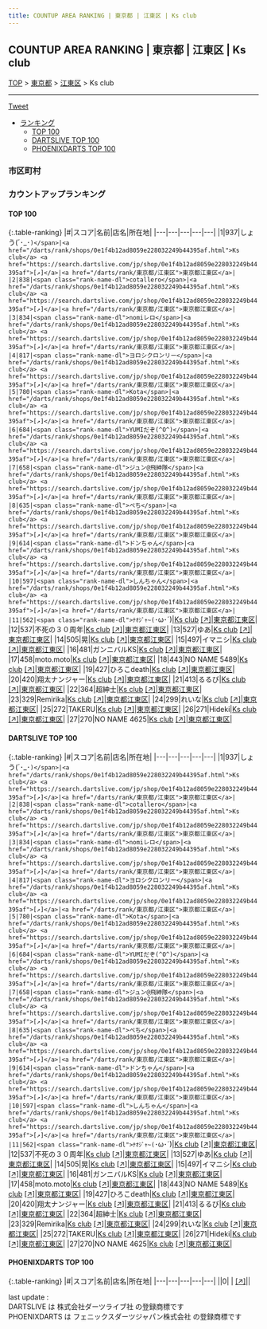 ```yaml
---
title: COUNTUP AREA RANKING | 東京都 | 江東区 | Ks club
---
```

## COUNTUP AREA RANKING | 東京都 | 江東区 | Ks club

[TOP](/darts/rank/) > [東京都](/darts/rank/東京都/) > [江東区](/darts/rank/東京都/江東区/) > Ks club

___

<a href="https://twitter.com/share?ref_src=twsrc%5Etfw" data-text="COUNTUP AREA RANKING | 東京都江東区Ks club" class="twitter-share-button" data-hashtags="DARTSLIVE,PHOENIXDARTS,darts,ダーツ" data-show-count="false">Tweet</a>

* [ランキング](#カウントアップランキング)
    * [TOP 100](#top-100)
    * [DARTSLIVE TOP 100](#dartslive-top-100)
    * [PHOENIXDARTS TOP 100](#phoenixdarts-top-100)

### 市区町村

<ul>

</ul>

### カウントアップランキング

#### TOP 100



{:.table-ranking}
|#|スコア|名前|店名|所在地|
|---|---|---|---|---|
|1|937|<span class="rank-name-dl">しょう(´･_･`)</span>|<a href="/darts/rank/shops/0e1f4b12ad8059e228032249b44395af.html">Ks club</a> <a href="https://search.dartslive.com/jp/shop/0e1f4b12ad8059e228032249b44395af">[↗]</a>|<a href="/darts/rank/東京都/江東区">東京都江東区</a>|
|2|838|<span class="rank-name-dl">cotallero</span>|<a href="/darts/rank/shops/0e1f4b12ad8059e228032249b44395af.html">Ks club</a> <a href="https://search.dartslive.com/jp/shop/0e1f4b12ad8059e228032249b44395af">[↗]</a>|<a href="/darts/rank/東京都/江東区">東京都江東区</a>|
|3|834|<span class="rank-name-dl">nomiレロ</span>|<a href="/darts/rank/shops/0e1f4b12ad8059e228032249b44395af.html">Ks club</a> <a href="https://search.dartslive.com/jp/shop/0e1f4b12ad8059e228032249b44395af">[↗]</a>|<a href="/darts/rank/東京都/江東区">東京都江東区</a>|
|4|817|<span class="rank-name-dl">ヨロシクロンリー</span>|<a href="/darts/rank/shops/0e1f4b12ad8059e228032249b44395af.html">Ks club</a> <a href="https://search.dartslive.com/jp/shop/0e1f4b12ad8059e228032249b44395af">[↗]</a>|<a href="/darts/rank/東京都/江東区">東京都江東区</a>|
|5|780|<span class="rank-name-dl">Kota</span>|<a href="/darts/rank/shops/0e1f4b12ad8059e228032249b44395af.html">Ks club</a> <a href="https://search.dartslive.com/jp/shop/0e1f4b12ad8059e228032249b44395af">[↗]</a>|<a href="/darts/rank/東京都/江東区">東京都江東区</a>|
|6|684|<span class="rank-name-dl">YUMIだぞ(^O^)</span>|<a href="/darts/rank/shops/0e1f4b12ad8059e228032249b44395af.html">Ks club</a> <a href="https://search.dartslive.com/jp/shop/0e1f4b12ad8059e228032249b44395af">[↗]</a>|<a href="/darts/rank/東京都/江東区">東京都江東区</a>|
|7|658|<span class="rank-name-dl">ジュン@飛紳隊</span>|<a href="/darts/rank/shops/0e1f4b12ad8059e228032249b44395af.html">Ks club</a> <a href="https://search.dartslive.com/jp/shop/0e1f4b12ad8059e228032249b44395af">[↗]</a>|<a href="/darts/rank/東京都/江東区">東京都江東区</a>|
|8|635|<span class="rank-name-dl">ぺち</span>|<a href="/darts/rank/shops/0e1f4b12ad8059e228032249b44395af.html">Ks club</a> <a href="https://search.dartslive.com/jp/shop/0e1f4b12ad8059e228032249b44395af">[↗]</a>|<a href="/darts/rank/東京都/江東区">東京都江東区</a>|
|9|614|<span class="rank-name-dl">ドンちゃん</span>|<a href="/darts/rank/shops/0e1f4b12ad8059e228032249b44395af.html">Ks club</a> <a href="https://search.dartslive.com/jp/shop/0e1f4b12ad8059e228032249b44395af">[↗]</a>|<a href="/darts/rank/東京都/江東区">東京都江東区</a>|
|10|597|<span class="rank-name-dl">しんちゃん</span>|<a href="/darts/rank/shops/0e1f4b12ad8059e228032249b44395af.html">Ks club</a> <a href="https://search.dartslive.com/jp/shop/0e1f4b12ad8059e228032249b44395af">[↗]</a>|<a href="/darts/rank/東京都/江東区">東京都江東区</a>|
|11|562|<span class="rank-name-dl">ﾅｵｼﾞｬ~(`･ω･´)</span>|<a href="/darts/rank/shops/0e1f4b12ad8059e228032249b44395af.html">Ks club</a> <a href="https://search.dartslive.com/jp/shop/0e1f4b12ad8059e228032249b44395af">[↗]</a>|<a href="/darts/rank/東京都/江東区">東京都江東区</a>|
|12|537|<span class="rank-name-dl">不死の３０周年</span>|<a href="/darts/rank/shops/0e1f4b12ad8059e228032249b44395af.html">Ks club</a> <a href="https://search.dartslive.com/jp/shop/0e1f4b12ad8059e228032249b44395af">[↗]</a>|<a href="/darts/rank/東京都/江東区">東京都江東区</a>|
|13|527|<span class="rank-name-dl">ゆあ</span>|<a href="/darts/rank/shops/0e1f4b12ad8059e228032249b44395af.html">Ks club</a> <a href="https://search.dartslive.com/jp/shop/0e1f4b12ad8059e228032249b44395af">[↗]</a>|<a href="/darts/rank/東京都/江東区">東京都江東区</a>|
|14|505|<span class="rank-name-dl">晃</span>|<a href="/darts/rank/shops/0e1f4b12ad8059e228032249b44395af.html">Ks club</a> <a href="https://search.dartslive.com/jp/shop/0e1f4b12ad8059e228032249b44395af">[↗]</a>|<a href="/darts/rank/東京都/江東区">東京都江東区</a>|
|15|497|<span class="rank-name-dl">イマニシ</span>|<a href="/darts/rank/shops/0e1f4b12ad8059e228032249b44395af.html">Ks club</a> <a href="https://search.dartslive.com/jp/shop/0e1f4b12ad8059e228032249b44395af">[↗]</a>|<a href="/darts/rank/東京都/江東区">東京都江東区</a>|
|16|481|<span class="rank-name-dl">ガンニバルKS</span>|<a href="/darts/rank/shops/0e1f4b12ad8059e228032249b44395af.html">Ks club</a> <a href="https://search.dartslive.com/jp/shop/0e1f4b12ad8059e228032249b44395af">[↗]</a>|<a href="/darts/rank/東京都/江東区">東京都江東区</a>|
|17|458|<span class="rank-name-dl">moto.moto</span>|<a href="/darts/rank/shops/0e1f4b12ad8059e228032249b44395af.html">Ks club</a> <a href="https://search.dartslive.com/jp/shop/0e1f4b12ad8059e228032249b44395af">[↗]</a>|<a href="/darts/rank/東京都/江東区">東京都江東区</a>|
|18|443|<span class="rank-name-dl">NO NAME 5489</span>|<a href="/darts/rank/shops/0e1f4b12ad8059e228032249b44395af.html">Ks club</a> <a href="https://search.dartslive.com/jp/shop/0e1f4b12ad8059e228032249b44395af">[↗]</a>|<a href="/darts/rank/東京都/江東区">東京都江東区</a>|
|19|427|<span class="rank-name-dl">ひろこdeath</span>|<a href="/darts/rank/shops/0e1f4b12ad8059e228032249b44395af.html">Ks club</a> <a href="https://search.dartslive.com/jp/shop/0e1f4b12ad8059e228032249b44395af">[↗]</a>|<a href="/darts/rank/東京都/江東区">東京都江東区</a>|
|20|420|<span class="rank-name-dl">翔太ナンジャー</span>|<a href="/darts/rank/shops/0e1f4b12ad8059e228032249b44395af.html">Ks club</a> <a href="https://search.dartslive.com/jp/shop/0e1f4b12ad8059e228032249b44395af">[↗]</a>|<a href="/darts/rank/東京都/江東区">東京都江東区</a>|
|21|413|<span class="rank-name-dl">るるび</span>|<a href="/darts/rank/shops/0e1f4b12ad8059e228032249b44395af.html">Ks club</a> <a href="https://search.dartslive.com/jp/shop/0e1f4b12ad8059e228032249b44395af">[↗]</a>|<a href="/darts/rank/東京都/江東区">東京都江東区</a>|
|22|364|<span class="rank-name-dl">超紳士</span>|<a href="/darts/rank/shops/0e1f4b12ad8059e228032249b44395af.html">Ks club</a> <a href="https://search.dartslive.com/jp/shop/0e1f4b12ad8059e228032249b44395af">[↗]</a>|<a href="/darts/rank/東京都/江東区">東京都江東区</a>|
|23|329|<span class="rank-name-dl">Remirika</span>|<a href="/darts/rank/shops/0e1f4b12ad8059e228032249b44395af.html">Ks club</a> <a href="https://search.dartslive.com/jp/shop/0e1f4b12ad8059e228032249b44395af">[↗]</a>|<a href="/darts/rank/東京都/江東区">東京都江東区</a>|
|24|299|<span class="rank-name-dl">れいな</span>|<a href="/darts/rank/shops/0e1f4b12ad8059e228032249b44395af.html">Ks club</a> <a href="https://search.dartslive.com/jp/shop/0e1f4b12ad8059e228032249b44395af">[↗]</a>|<a href="/darts/rank/東京都/江東区">東京都江東区</a>|
|25|272|<span class="rank-name-dl">TAKERU</span>|<a href="/darts/rank/shops/0e1f4b12ad8059e228032249b44395af.html">Ks club</a> <a href="https://search.dartslive.com/jp/shop/0e1f4b12ad8059e228032249b44395af">[↗]</a>|<a href="/darts/rank/東京都/江東区">東京都江東区</a>|
|26|271|<span class="rank-name-dl">Hideki</span>|<a href="/darts/rank/shops/0e1f4b12ad8059e228032249b44395af.html">Ks club</a> <a href="https://search.dartslive.com/jp/shop/0e1f4b12ad8059e228032249b44395af">[↗]</a>|<a href="/darts/rank/東京都/江東区">東京都江東区</a>|
|27|270|<span class="rank-name-dl">NO NAME 4625</span>|<a href="/darts/rank/shops/0e1f4b12ad8059e228032249b44395af.html">Ks club</a> <a href="https://search.dartslive.com/jp/shop/0e1f4b12ad8059e228032249b44395af">[↗]</a>|<a href="/darts/rank/東京都/江東区">東京都江東区</a>|


#### DARTSLIVE TOP 100



{:.table-ranking}
|#|スコア|名前|店名|所在地|
|---|---|---|---|---|
|1|937|<span class="rank-name-dl">しょう(´･_･`)</span>|<a href="/darts/rank/shops/0e1f4b12ad8059e228032249b44395af.html">Ks club</a> <a href="https://search.dartslive.com/jp/shop/0e1f4b12ad8059e228032249b44395af">[↗]</a>|<a href="/darts/rank/東京都/江東区">東京都江東区</a>|
|2|838|<span class="rank-name-dl">cotallero</span>|<a href="/darts/rank/shops/0e1f4b12ad8059e228032249b44395af.html">Ks club</a> <a href="https://search.dartslive.com/jp/shop/0e1f4b12ad8059e228032249b44395af">[↗]</a>|<a href="/darts/rank/東京都/江東区">東京都江東区</a>|
|3|834|<span class="rank-name-dl">nomiレロ</span>|<a href="/darts/rank/shops/0e1f4b12ad8059e228032249b44395af.html">Ks club</a> <a href="https://search.dartslive.com/jp/shop/0e1f4b12ad8059e228032249b44395af">[↗]</a>|<a href="/darts/rank/東京都/江東区">東京都江東区</a>|
|4|817|<span class="rank-name-dl">ヨロシクロンリー</span>|<a href="/darts/rank/shops/0e1f4b12ad8059e228032249b44395af.html">Ks club</a> <a href="https://search.dartslive.com/jp/shop/0e1f4b12ad8059e228032249b44395af">[↗]</a>|<a href="/darts/rank/東京都/江東区">東京都江東区</a>|
|5|780|<span class="rank-name-dl">Kota</span>|<a href="/darts/rank/shops/0e1f4b12ad8059e228032249b44395af.html">Ks club</a> <a href="https://search.dartslive.com/jp/shop/0e1f4b12ad8059e228032249b44395af">[↗]</a>|<a href="/darts/rank/東京都/江東区">東京都江東区</a>|
|6|684|<span class="rank-name-dl">YUMIだぞ(^O^)</span>|<a href="/darts/rank/shops/0e1f4b12ad8059e228032249b44395af.html">Ks club</a> <a href="https://search.dartslive.com/jp/shop/0e1f4b12ad8059e228032249b44395af">[↗]</a>|<a href="/darts/rank/東京都/江東区">東京都江東区</a>|
|7|658|<span class="rank-name-dl">ジュン@飛紳隊</span>|<a href="/darts/rank/shops/0e1f4b12ad8059e228032249b44395af.html">Ks club</a> <a href="https://search.dartslive.com/jp/shop/0e1f4b12ad8059e228032249b44395af">[↗]</a>|<a href="/darts/rank/東京都/江東区">東京都江東区</a>|
|8|635|<span class="rank-name-dl">ぺち</span>|<a href="/darts/rank/shops/0e1f4b12ad8059e228032249b44395af.html">Ks club</a> <a href="https://search.dartslive.com/jp/shop/0e1f4b12ad8059e228032249b44395af">[↗]</a>|<a href="/darts/rank/東京都/江東区">東京都江東区</a>|
|9|614|<span class="rank-name-dl">ドンちゃん</span>|<a href="/darts/rank/shops/0e1f4b12ad8059e228032249b44395af.html">Ks club</a> <a href="https://search.dartslive.com/jp/shop/0e1f4b12ad8059e228032249b44395af">[↗]</a>|<a href="/darts/rank/東京都/江東区">東京都江東区</a>|
|10|597|<span class="rank-name-dl">しんちゃん</span>|<a href="/darts/rank/shops/0e1f4b12ad8059e228032249b44395af.html">Ks club</a> <a href="https://search.dartslive.com/jp/shop/0e1f4b12ad8059e228032249b44395af">[↗]</a>|<a href="/darts/rank/東京都/江東区">東京都江東区</a>|
|11|562|<span class="rank-name-dl">ﾅｵｼﾞｬ~(`･ω･´)</span>|<a href="/darts/rank/shops/0e1f4b12ad8059e228032249b44395af.html">Ks club</a> <a href="https://search.dartslive.com/jp/shop/0e1f4b12ad8059e228032249b44395af">[↗]</a>|<a href="/darts/rank/東京都/江東区">東京都江東区</a>|
|12|537|<span class="rank-name-dl">不死の３０周年</span>|<a href="/darts/rank/shops/0e1f4b12ad8059e228032249b44395af.html">Ks club</a> <a href="https://search.dartslive.com/jp/shop/0e1f4b12ad8059e228032249b44395af">[↗]</a>|<a href="/darts/rank/東京都/江東区">東京都江東区</a>|
|13|527|<span class="rank-name-dl">ゆあ</span>|<a href="/darts/rank/shops/0e1f4b12ad8059e228032249b44395af.html">Ks club</a> <a href="https://search.dartslive.com/jp/shop/0e1f4b12ad8059e228032249b44395af">[↗]</a>|<a href="/darts/rank/東京都/江東区">東京都江東区</a>|
|14|505|<span class="rank-name-dl">晃</span>|<a href="/darts/rank/shops/0e1f4b12ad8059e228032249b44395af.html">Ks club</a> <a href="https://search.dartslive.com/jp/shop/0e1f4b12ad8059e228032249b44395af">[↗]</a>|<a href="/darts/rank/東京都/江東区">東京都江東区</a>|
|15|497|<span class="rank-name-dl">イマニシ</span>|<a href="/darts/rank/shops/0e1f4b12ad8059e228032249b44395af.html">Ks club</a> <a href="https://search.dartslive.com/jp/shop/0e1f4b12ad8059e228032249b44395af">[↗]</a>|<a href="/darts/rank/東京都/江東区">東京都江東区</a>|
|16|481|<span class="rank-name-dl">ガンニバルKS</span>|<a href="/darts/rank/shops/0e1f4b12ad8059e228032249b44395af.html">Ks club</a> <a href="https://search.dartslive.com/jp/shop/0e1f4b12ad8059e228032249b44395af">[↗]</a>|<a href="/darts/rank/東京都/江東区">東京都江東区</a>|
|17|458|<span class="rank-name-dl">moto.moto</span>|<a href="/darts/rank/shops/0e1f4b12ad8059e228032249b44395af.html">Ks club</a> <a href="https://search.dartslive.com/jp/shop/0e1f4b12ad8059e228032249b44395af">[↗]</a>|<a href="/darts/rank/東京都/江東区">東京都江東区</a>|
|18|443|<span class="rank-name-dl">NO NAME 5489</span>|<a href="/darts/rank/shops/0e1f4b12ad8059e228032249b44395af.html">Ks club</a> <a href="https://search.dartslive.com/jp/shop/0e1f4b12ad8059e228032249b44395af">[↗]</a>|<a href="/darts/rank/東京都/江東区">東京都江東区</a>|
|19|427|<span class="rank-name-dl">ひろこdeath</span>|<a href="/darts/rank/shops/0e1f4b12ad8059e228032249b44395af.html">Ks club</a> <a href="https://search.dartslive.com/jp/shop/0e1f4b12ad8059e228032249b44395af">[↗]</a>|<a href="/darts/rank/東京都/江東区">東京都江東区</a>|
|20|420|<span class="rank-name-dl">翔太ナンジャー</span>|<a href="/darts/rank/shops/0e1f4b12ad8059e228032249b44395af.html">Ks club</a> <a href="https://search.dartslive.com/jp/shop/0e1f4b12ad8059e228032249b44395af">[↗]</a>|<a href="/darts/rank/東京都/江東区">東京都江東区</a>|
|21|413|<span class="rank-name-dl">るるび</span>|<a href="/darts/rank/shops/0e1f4b12ad8059e228032249b44395af.html">Ks club</a> <a href="https://search.dartslive.com/jp/shop/0e1f4b12ad8059e228032249b44395af">[↗]</a>|<a href="/darts/rank/東京都/江東区">東京都江東区</a>|
|22|364|<span class="rank-name-dl">超紳士</span>|<a href="/darts/rank/shops/0e1f4b12ad8059e228032249b44395af.html">Ks club</a> <a href="https://search.dartslive.com/jp/shop/0e1f4b12ad8059e228032249b44395af">[↗]</a>|<a href="/darts/rank/東京都/江東区">東京都江東区</a>|
|23|329|<span class="rank-name-dl">Remirika</span>|<a href="/darts/rank/shops/0e1f4b12ad8059e228032249b44395af.html">Ks club</a> <a href="https://search.dartslive.com/jp/shop/0e1f4b12ad8059e228032249b44395af">[↗]</a>|<a href="/darts/rank/東京都/江東区">東京都江東区</a>|
|24|299|<span class="rank-name-dl">れいな</span>|<a href="/darts/rank/shops/0e1f4b12ad8059e228032249b44395af.html">Ks club</a> <a href="https://search.dartslive.com/jp/shop/0e1f4b12ad8059e228032249b44395af">[↗]</a>|<a href="/darts/rank/東京都/江東区">東京都江東区</a>|
|25|272|<span class="rank-name-dl">TAKERU</span>|<a href="/darts/rank/shops/0e1f4b12ad8059e228032249b44395af.html">Ks club</a> <a href="https://search.dartslive.com/jp/shop/0e1f4b12ad8059e228032249b44395af">[↗]</a>|<a href="/darts/rank/東京都/江東区">東京都江東区</a>|
|26|271|<span class="rank-name-dl">Hideki</span>|<a href="/darts/rank/shops/0e1f4b12ad8059e228032249b44395af.html">Ks club</a> <a href="https://search.dartslive.com/jp/shop/0e1f4b12ad8059e228032249b44395af">[↗]</a>|<a href="/darts/rank/東京都/江東区">東京都江東区</a>|
|27|270|<span class="rank-name-dl">NO NAME 4625</span>|<a href="/darts/rank/shops/0e1f4b12ad8059e228032249b44395af.html">Ks club</a> <a href="https://search.dartslive.com/jp/shop/0e1f4b12ad8059e228032249b44395af">[↗]</a>|<a href="/darts/rank/東京都/江東区">東京都江東区</a>|


#### PHOENIXDARTS TOP 100



{:.table-ranking}
|#|スコア|名前|店名|所在地|
|---|---|---|---|---|
||0|<span class="rank-name-dl"> </span>|<a href="/darts/rank/shops/.html"></a> <a href="">[↗]</a>|<a href="/darts/rank//"></a>|


<div class="footer border-top border-gray-light mt-5 pt-3 text-right text-gray">
    last update : <span style="font-weight: italic" id="foot_last_modified"></span><br />
    DARTSLIVE は 株式会社ダーツライブ社 の登録商標です<br />
    PHOENIXDARTS は フェニックスダーツジャパン株式会社 の登録商標です<br />
</div>

<script src="https://cdnjs.cloudflare.com/ajax/libs/jquery.tablesorter/2.31.3/js/jquery.tablesorter.min.js" integrity="sha512-qzgd5cYSZcosqpzpn7zF2ZId8f/8CHmFKZ8j7mU4OUXTNRd5g+ZHBPsgKEwoqxCtdQvExE5LprwwPAgoicguNg==" crossorigin="anonymous" referrerpolicy="no-referrer"></script>
<link rel="stylesheet" href="https://cdnjs.cloudflare.com/ajax/libs/jquery.tablesorter/2.31.3/css/theme.default.min.css" integrity="sha512-wghhOJkjQX0Lh3NSWvNKeZ0ZpNn+SPVXX1Qyc9OCaogADktxrBiBdKGDoqVUOyhStvMBmJQ8ZdMHiR3wuEq8+w==" crossorigin="anonymous" referrerpolicy="no-referrer" />
<script>
$(function() {
    $(".table-ranking").tablesorter({sortList:[[0, 0]]});
    $("#foot_last_modified").text(formatDate(new Date(document.lastModified), 'yyyy-MM-dd HH:mm:ss'));
});
</script>

<script async src="https://platform.twitter.com/widgets.js" charset="utf-8"></script>